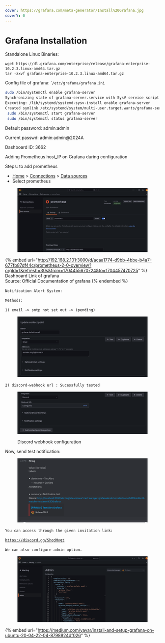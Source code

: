 ```yaml
---
cover: https://grafana.com/meta-generator/Install%20Grafana.jpg
coverY: 0
---
```


# Grafana Installation



Standalone Linux Binaries:&#x20;

```
wget https://dl.grafana.com/enterprise/release/grafana-enterprise-10.2.3.linux-amd64.tar.gz
tar -zxvf grafana-enterprise-10.2.3.linux-amd64.tar.gz
```

Config file of grafana: \``/etc/grafana/grafana.ini`

```bash
sudo /bin/systemctl enable grafana-server
Synchronizing state of grafana-server.service with SysV service script with /lib/systemd/systemd-sysv-install.
Executing: /lib/systemd/systemd-sysv-install enable grafana-server
Created symlink /etc/systemd/system/multi-user.target.wants/grafana-server.service → /lib/systemd/system/grafana-server.service.
 sudo /bin/systemctl start grafana-server
 sudo /bin/systemctl status grafana-server
```

Default password: admin:admin

Current passwd: admin:admin@2024A

Dashboard ID: 3662&#x20;

Adding Prometheus host\_IP on Grafana during configuration

Steps: to add  prometheus

* [Home](http://192.168.2.101:3000/) > [Connections](http://192.168.2.101:3000/connections) > [Data sources](http://192.168.2.101:3000/connections/datasources)
* Select prometheus

<figure><img src="../.gitbook/assets/image (46).png" alt=""><figcaption></figcaption></figure>



{% embed url="http://192.168.2.101:3000/d/acaa1774-d9bb-4bbe-b4a7-677fb87df44c/prometheus-2-0-overview?orgId=1&refresh=30s&from=1704455670724&to=1704457470725" %}
Dashboard Link of grafana \
Source: Official Documentation of grafana
{% endembed %}

`Notification Alert System:`&#x20;

`Methods:`

`1) email -> smtp not set out -> (pending)`

<figure><img src="../.gitbook/assets/image (47).png" alt=""><figcaption></figcaption></figure>

`2) discord-webhook url : Sucessfully tested`

<figure><img src="../.gitbook/assets/image (48).png" alt=""><figcaption><p>Discord webhook configuration</p></figcaption></figure>

Now, send test notification:&#x20;

<figure><img src="../.gitbook/assets/image (53).png" alt=""><figcaption></figcaption></figure>

`You can access through the given invitation link:`&#x20;

[`https://discord.gg/ShqdMvgt`](https://discord.gg/ShqdMvgt)

`We can also configure admin option.`

<figure><img src="../.gitbook/assets/image (54).png" alt=""><figcaption></figcaption></figure>

{% embed url="https://medium.com/yavar/install-and-setup-grafana-on-ubuntu-20-04-22-04-8798824df026" %}
